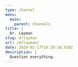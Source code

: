 ```yaml
---
type: channel
menu:
  main:
    parent: Channels
title: |
  Dr. Layman
slug: drlayman
url: /drlayman/
date: 2020-02-17T14:20:18.910Z
description: |
  Question everything.
---
```


